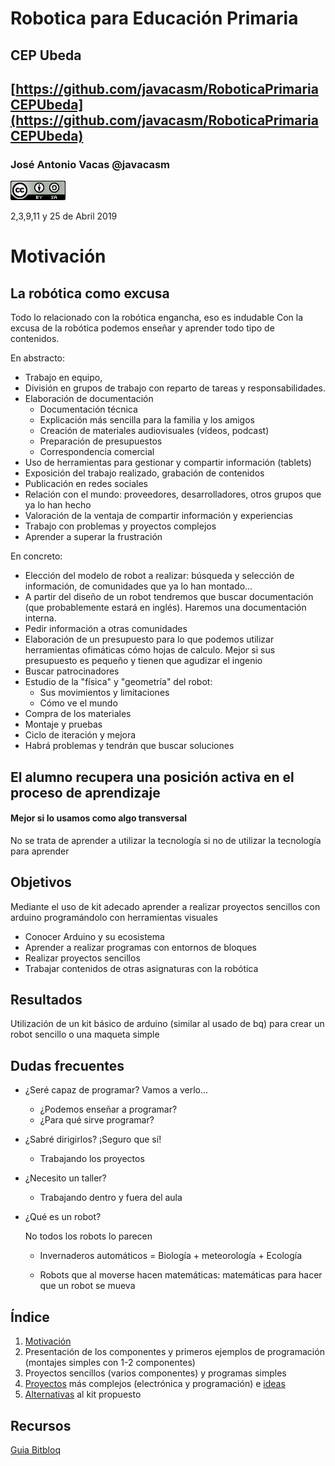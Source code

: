 # Robotica para Educación Primaria

## CEP Ubeda

## [https://github.com/javacasm/RoboticaPrimariaCEPUbeda](https://github.com/javacasm/RoboticaPrimariaCEPUbeda)


### José Antonio Vacas @javacasm

![CCbySA](./images/CCbySQ_88x31.png)

2,3,9,11 y 25 de Abril 2019

# Motivación



## La robótica como excusa

Todo lo relacionado con la robótica engancha,  eso es indudable
Con la excusa de la robótica podemos enseñar y aprender todo tipo de contenidos.

En abstracto:

* Trabajo en equipo,
* División en grupos de trabajo con reparto de tareas y responsabilidades.
* Elaboración de documentación
   * Documentación técnica
   * Explicación más sencilla para la familia y los amigos
   * Creación de materiales audiovisuales (vídeos, podcast)
   * Preparación de presupuestos
   * Correspondencia comercial
* Uso de herramientas para gestionar y compartir información (tablets)
* Exposición del trabajo realizado, grabación de contenidos
* Publicación en redes sociales
* Relación con el mundo: proveedores, desarrolladores, otros grupos que ya lo han hecho
* Valoración de la ventaja de compartir información y experiencias
* Trabajo con problemas y proyectos complejos
* Aprender a superar la frustración

En concreto:

* Elección del modelo de robot a realizar:  búsqueda y selección de información, de comunidades que ya lo han montado…
* A partir del diseño de un robot tendremos que buscar  documentación (que probablemente estará en inglés). Haremos una documentación interna.
* Pedir información a otras comunidades
* Elaboración de un presupuesto para lo que podemos utilizar herramientas ofimáticas cómo hojas de calculo. Mejor si sus presupuesto es pequeño y tienen que agudizar el ingenio
* Buscar patrocinadores
* Estudio de la "física" y "geometría" del robot:
     * Sus movimientos y limitaciones
     * Cómo ve el mundo
* Compra de los materiales
* Montaje y pruebas
* Ciclo de iteración y mejora
* Habrá problemas y tendrán que buscar soluciones

## El alumno recupera una posición activa en el proceso de aprendizaje

#### Mejor si lo usamos como algo transversal

No se trata de aprender a utilizar la tecnología si no de utilizar la tecnología para aprender

## Objetivos

Mediante el uso de kit adecado aprender a realizar proyectos sencillos con arduino programándolo con herramientas visuales

* Conocer Arduino y su ecosistema
* Aprender a realizar programas con entornos de bloques
* Realizar proyectos sencillos
* Trabajar contenidos de otras asignaturas con la robótica

## Resultados
Utilización de un kit básico de arduino (similar al usado de bq) para crear un robot sencillo o una maqueta simple

## Dudas frecuentes

* ¿Seré capaz de programar? Vamos a verlo...
	* ¿Podemos enseñar a programar?
	* ¿Para qué sirve programar?

* ¿Sabré dirigirlos? ¡Seguro que sí!
	* Trabajando los proyectos

* ¿Necesito un taller?
	* Trabajando dentro y fuera del aula

* ¿Qué es un robot?

  No todos los robots lo parecen

  * Invernaderos automáticos = Biología + meteorología + Ecología

  * Robots que al moverse hacen matemáticas: matemáticas para hacer que un robot se mueva


## Índice

1. [Motivación](./Motivacion.md)
1. Presentación de los componentes y primeros ejemplos de programación (montajes simples con 1-2 componentes)
1. Proyectos sencillos (varios componentes) y programas simples
1. [Proyectos](./Proyectos.md) más complejos (electrónica y programación) e [ideas](./Ideas.md)
1. [Alternativas](./Alternativas.md) al kit propuesto

## Recursos

[Guia Bitbloq](http://diwo.bq.com/course/introduccion-a-bitbloq-con-el-kit-zum/)

